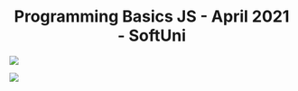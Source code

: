 <h1 align="center">Programming Basics JS - April 2021 - SoftUni</h1>

![](https://bit.ly/39L8ciu)

![](https://js-book.softuni.bg/assets/JavaScript-Programming-Basics-Book-Cover.png)
